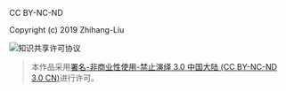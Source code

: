 CC BY-NC-ND

Copyright (c) 2019 Zhihang-Liu

![知识共享许可协议](https://licensebuttons.net/l/by-nc-nd/3.0/88x31.png)

> 本作品采用[署名-非商业性使用-禁止演绎 3.0 中国大陆 (CC BY-NC-ND 3.0 CN)](http://creativecommons.org/licenses/by-nc-nd/3.0/cn/)进行许可。
